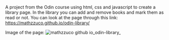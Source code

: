 A project from the Odin course using html, css and javascript to create a library page. In the library you can add and remove books and mark them as read or not. You can look at the page through this link: https://mathzzuco.github.io/odin-library/

Image of the page:
![mathzzuco github io_odin-library_](https://github.com/user-attachments/assets/e1cfa806-418f-4475-868f-50cb46e53ebc)
